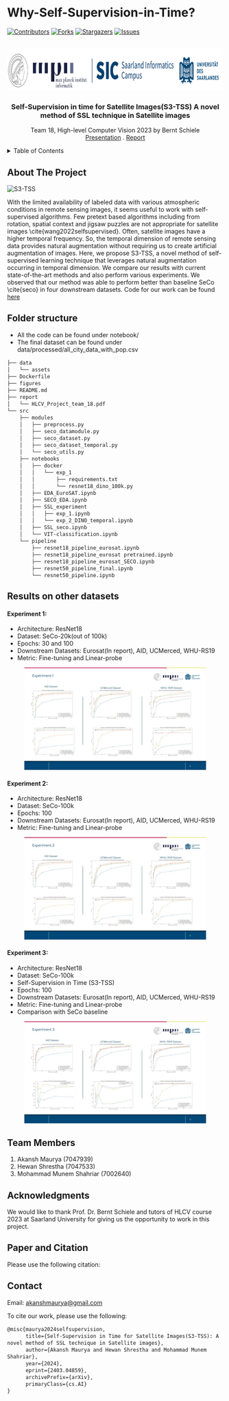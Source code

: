 # Why-Self-Supervision-in-Time?

[![Contributors][contributors-shield]][contributors-url]
[![Forks][forks-shield]][forks-url]
[![Stargazers][stars-shield]][stars-url]
[![Issues][issues-shield]][issues-url]
<!-- [![MIT License][license-shield]][license-url] -->
<!-- [![LinkedIn][linkedin-shield]][linkedin-url] -->


<!-- PROJECT LOGO -->
<br />
<div align="center">
  <a href=https://github.com/akansh12/data-science-Optimal-EV-station-placement">
    <img src="figures/logo.png" alt="Logo" width="800" height="100">
  </a>

  <h3 align="center">Self-Supervision in time for Satellite Images(S3-TSS) A novel method of SSL technique in Satellite images</h3>

  <p align="center">
    Team 18, High-level Computer Vision 2023 by Bernt Schiele
    <br>
    <a href="https://docs.google.com/presentation/d/1xqHzMUt9Eb7YKVuEHwWn2mVgw7fXXXNnzxvrWLtKa0g/edit?usp=sharing">Presentation</a>
    .
    <a href="/report/HLCV_Project_team_18.pdf">Report</a>
  </p>
</div>

<!-- TABLE OF CONTENTS -->
<details>
  <summary>Table of Contents</summary>
  <ol>
    <li>
      <a href="#about-the-project">About The Project</a>
    </li>
    <li><a href="#folder-structure">Folder structure</a></li>
    <li><a href="#results-on-other-datasets">Results on other datasets</a></li>
    <li><a href="#team-memebers">Team Members</a></li>
    <li><a href="#acknowledgments">Acknowledgments</a></li>
    <li><a href="#paper-and-citation">Paper and Citation</a></li>
    <li><a href="#contact">Contact</a></li>

  </ol>
</details>


## About The Project
![S3-TSS](https://github.com/hewanshrestha/Why-Self-Supervision-in-Time/assets/39628860/70ee75f6-c5cc-4449-a63d-57640d32d049)

With the limited availability of labeled data with various atmospheric conditions in remote sensing images, it seems useful to work with self-supervised algorithms. Few pretext based algorithms including from rotation, spatial context and jigsaw puzzles are not appropriate for satellite images \cite{wang2022selfsupervised}. Often, satellite images have a higher temporal frequency. So, the temporal dimension of remote sensing data provides natural augmentation without requiring us to create artificial augmentation of images. Here, we propose S3-TSS, a novel method of self-supervised learning technique that leverages natural augmentation occurring in temporal dimension. We compare our results with current state-of-the-art methods and also perform various experiments. We observed that our method was able to perform better than baseline SeCo \cite{seco} in four downstream datasets. Code for our work can be found [here](https://github.com/hewanshrestha/Why-Self-Supervision-in-Time}{https://github.com/hewanshrestha/Why-Self-Supervision-in-Time)

## Folder structure
- All the code can be found under notebook/
- The final dataset can be found under data/processed/all_city_data_with_pop.csv
```
├── data
│   └── assets
├── Dockerfile
├── figures
├── README.md
├── report
│   └── HLCV_Project_team_18.pdf
└── src
    ├── modules
    │   ├── preprocess.py
    │   ├── seco_datamodule.py
    │   ├── seco_dataset.py
    │   ├── seco_dataset_temporal.py
    │   └── seco_utils.py
    ├── notebooks
    │   ├── docker
    │   │   └── exp_1
    │   │       ├── requirements.txt
    │   │       └── resnet18_dino_100k.py
    │   ├── EDA_EuroSAT.ipynb
    │   ├── SECO_EDA.ipynb
    │   ├── SSL_experiment
    │   │   ├── exp_1.ipynb
    │   │   └── exp_2_DINO_temporal.ipynb
    │   ├── SSL_seco.ipynb
    │   └── VIT-classification.ipynb
    └── pipeline
        ├── resnet18_pipeline_eurosat.ipynb
        ├── resnet18_pipeline_eurosat pretrained.ipynb
        ├── resnet18_pipeline_eurosat_SECO.ipynb
        ├── resnet50_pipeline_final.ipynb
        └── resnet50_pipeline.ipynb

```
## Results on other datasets
#### Experiment 1: 
- Architecture: ResNet18
- Dataset: SeCo-20k(out of 100k)
- Epochs: 30 and 100
- Downstream Datasets: Eurosat(In report), AID, UCMerced, WHU-RS19
- Metric: Fine-tuning and Linear-probe

<figure style="text-align:center">
  <img
  src="figures/exp_1_hlcv.jpg"
  alt="Exp-1">
</figure>

#### Experiment 2: 
- Architecture: ResNet18
- Dataset: SeCo-100k
- Epochs: 100
- Downstream Datasets: Eurosat(In report), AID, UCMerced, WHU-RS19
- Metric: Fine-tuning and Linear-probe

<figure style="text-align:center">
  <img
  src="figures/exp_2_hlcv.jpg"
  alt="Exp-1">
</figure>

#### Experiment 3: 
- Architecture: ResNet18
- Dataset: SeCo-100k
- Self-Supervision in Time (S3-TSS)
- Epochs: 100
- Downstream Datasets: Eurosat(In report), AID, UCMerced, WHU-RS19
- Metric: Fine-tuning and Linear-probe
- Comparison with SeCo baseline

<figure style="text-align:center">
  <img
  src="figures/exp_3_hlcv.jpg"
  alt="Exp-1">
</figure>



## Team Members
1. Akansh Maurya (7047939) 
2. Hewan Shrestha (7047533)
3. Mohammad Munem Shahriar (7002640)

<!-- ACKNOWLEDGMENTS -->
## Acknowledgments
We would like to thank Prof. Dr. Bernt Schiele and tutors of HLCV course 2023 at Saarland University for giving us the opportunity to work in this project. 
<!-- Paper and Citation -->
## Paper and Citation
Please use the following citation: 

<!-- Contact -->
## Contact
Email: akanshmaurya@gmail.com






<!-- MARKDOWN LINKS & IMAGES -->
<!-- https://www.markdownguide.org/basic-syntax/#reference-style-links -->
[contributors-shield]: https://img.shields.io/github/contributors/hewanshrestha/Why-Self-Supervision-in-Time
[contributors-url]: https://github.com/hewanshrestha/Why-Self-Supervision-in-Time/graphs/contributors

[forks-shield]: https://img.shields.io/github/forks/hewanshrestha/Why-Self-Supervision-in-Time
[forks-url]: https://github.com/hewanshrestha/Why-Self-Supervision-in-Time/forks

[stars-shield]: https://img.shields.io/github/stars/hewanshrestha/Why-Self-Supervision-in-Time
[stars-url]: https://github.com/akansh12/hewanshrestha/Why-Self-Supervision-in-Time/stargazers

[issues-shield]: https://img.shields.io/github/issues/hewanshrestha/Why-Self-Supervision-in-Time
[issues-url]: https://github.com/hewanshrestha/Why-Self-Supervision-in-Time/issues

<!-- [license-shield]: https://img.shields.io/github/license/othneildrew/Best-README-Template.svg?style=for-the-badge
[license-url]: https://github.com/othneildrew/Best-README-Template/blob/master/LICENSE.txt

[linkedin-shield]: https://img.shields.io/badge/-LinkedIn-black.svg?style=for-the-badge&logo=linkedin&colorB=555
[linkedin-url]: https://linkedin.com/in/othneildrew -->

[product-screenshot]: figures/overview.gif
[data-collect-pipeline]: figures/Data-collection.jpeg
[Next.js]: https://img.shields.io/badge/next.js-000000?style=for-the-badge&logo=nextdotjs&logoColor=white
[Next-url]: https://nextjs.org/
[React.js]: https://img.shields.io/badge/React-20232A?style=for-the-badge&logo=react&logoColor=61DAFB
[React-url]: https://reactjs.org/
[Vue.js]: https://img.shields.io/badge/Vue.js-35495E?style=for-the-badge&logo=vuedotjs&logoColor=4FC08D
[Vue-url]: https://vuejs.org/
[Angular.io]: https://img.shields.io/badge/Angular-DD0031?style=for-the-badge&logo=angular&logoColor=white
[Angular-url]: https://angular.io/
[Svelte.dev]: https://img.shields.io/badge/Svelte-4A4A55?style=for-the-badge&logo=svelte&logoColor=FF3E00
[Svelte-url]: https://svelte.dev/
[Laravel.com]: https://img.shields.io/badge/Laravel-FF2D20?style=for-the-badge&logo=laravel&logoColor=white
[Laravel-url]: https://laravel.com
[Bootstrap.com]: https://img.shields.io/badge/Bootstrap-563D7C?style=for-the-badge&logo=bootstrap&logoColor=white
[Bootstrap-url]: https://getbootstrap.com
[JQuery.com]: https://img.shields.io/badge/jQuery-0769AD?style=for-the-badge&logo=jquery&logoColor=white
[JQuery-url]: https://jquery.com 

To cite our work, please use the following:
```
@misc{maurya2024selfsupervision,
      title={Self-Supervision in Time for Satellite Images(S3-TSS): A novel method of SSL technique in Satellite images}, 
      author={Akansh Maurya and Hewan Shrestha and Mohammad Munem Shahriar},
      year={2024},
      eprint={2403.04859},
      archivePrefix={arXiv},
      primaryClass={cs.AI}
}
``` 





